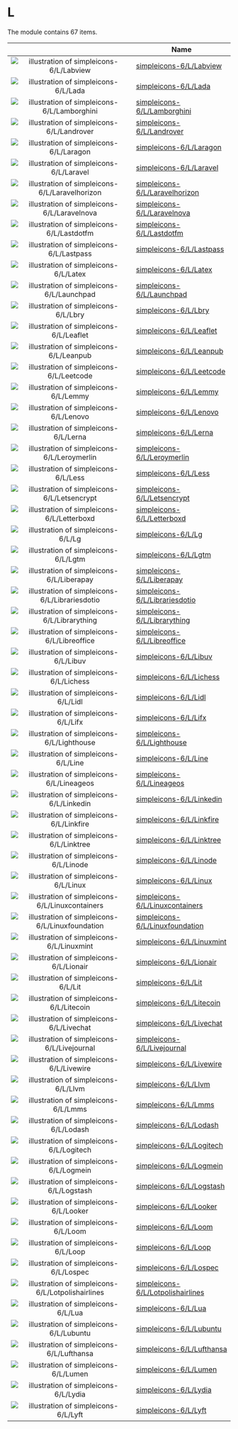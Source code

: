 # L

The module contains 67 items.



| |Name|
|:---:|---|
| ![illustration of simpleicons-6/L/Labview](../../simpleicons-6/L/Labview.png) | [simpleicons-6/L/Labview](../../simpleicons-6/L/Labview.md) |
| ![illustration of simpleicons-6/L/Lada](../../simpleicons-6/L/Lada.png) | [simpleicons-6/L/Lada](../../simpleicons-6/L/Lada.md) |
| ![illustration of simpleicons-6/L/Lamborghini](../../simpleicons-6/L/Lamborghini.png) | [simpleicons-6/L/Lamborghini](../../simpleicons-6/L/Lamborghini.md) |
| ![illustration of simpleicons-6/L/Landrover](../../simpleicons-6/L/Landrover.png) | [simpleicons-6/L/Landrover](../../simpleicons-6/L/Landrover.md) |
| ![illustration of simpleicons-6/L/Laragon](../../simpleicons-6/L/Laragon.png) | [simpleicons-6/L/Laragon](../../simpleicons-6/L/Laragon.md) |
| ![illustration of simpleicons-6/L/Laravel](../../simpleicons-6/L/Laravel.png) | [simpleicons-6/L/Laravel](../../simpleicons-6/L/Laravel.md) |
| ![illustration of simpleicons-6/L/Laravelhorizon](../../simpleicons-6/L/Laravelhorizon.png) | [simpleicons-6/L/Laravelhorizon](../../simpleicons-6/L/Laravelhorizon.md) |
| ![illustration of simpleicons-6/L/Laravelnova](../../simpleicons-6/L/Laravelnova.png) | [simpleicons-6/L/Laravelnova](../../simpleicons-6/L/Laravelnova.md) |
| ![illustration of simpleicons-6/L/Lastdotfm](../../simpleicons-6/L/Lastdotfm.png) | [simpleicons-6/L/Lastdotfm](../../simpleicons-6/L/Lastdotfm.md) |
| ![illustration of simpleicons-6/L/Lastpass](../../simpleicons-6/L/Lastpass.png) | [simpleicons-6/L/Lastpass](../../simpleicons-6/L/Lastpass.md) |
| ![illustration of simpleicons-6/L/Latex](../../simpleicons-6/L/Latex.png) | [simpleicons-6/L/Latex](../../simpleicons-6/L/Latex.md) |
| ![illustration of simpleicons-6/L/Launchpad](../../simpleicons-6/L/Launchpad.png) | [simpleicons-6/L/Launchpad](../../simpleicons-6/L/Launchpad.md) |
| ![illustration of simpleicons-6/L/Lbry](../../simpleicons-6/L/Lbry.png) | [simpleicons-6/L/Lbry](../../simpleicons-6/L/Lbry.md) |
| ![illustration of simpleicons-6/L/Leaflet](../../simpleicons-6/L/Leaflet.png) | [simpleicons-6/L/Leaflet](../../simpleicons-6/L/Leaflet.md) |
| ![illustration of simpleicons-6/L/Leanpub](../../simpleicons-6/L/Leanpub.png) | [simpleicons-6/L/Leanpub](../../simpleicons-6/L/Leanpub.md) |
| ![illustration of simpleicons-6/L/Leetcode](../../simpleicons-6/L/Leetcode.png) | [simpleicons-6/L/Leetcode](../../simpleicons-6/L/Leetcode.md) |
| ![illustration of simpleicons-6/L/Lemmy](../../simpleicons-6/L/Lemmy.png) | [simpleicons-6/L/Lemmy](../../simpleicons-6/L/Lemmy.md) |
| ![illustration of simpleicons-6/L/Lenovo](../../simpleicons-6/L/Lenovo.png) | [simpleicons-6/L/Lenovo](../../simpleicons-6/L/Lenovo.md) |
| ![illustration of simpleicons-6/L/Lerna](../../simpleicons-6/L/Lerna.png) | [simpleicons-6/L/Lerna](../../simpleicons-6/L/Lerna.md) |
| ![illustration of simpleicons-6/L/Leroymerlin](../../simpleicons-6/L/Leroymerlin.png) | [simpleicons-6/L/Leroymerlin](../../simpleicons-6/L/Leroymerlin.md) |
| ![illustration of simpleicons-6/L/Less](../../simpleicons-6/L/Less.png) | [simpleicons-6/L/Less](../../simpleicons-6/L/Less.md) |
| ![illustration of simpleicons-6/L/Letsencrypt](../../simpleicons-6/L/Letsencrypt.png) | [simpleicons-6/L/Letsencrypt](../../simpleicons-6/L/Letsencrypt.md) |
| ![illustration of simpleicons-6/L/Letterboxd](../../simpleicons-6/L/Letterboxd.png) | [simpleicons-6/L/Letterboxd](../../simpleicons-6/L/Letterboxd.md) |
| ![illustration of simpleicons-6/L/Lg](../../simpleicons-6/L/Lg.png) | [simpleicons-6/L/Lg](../../simpleicons-6/L/Lg.md) |
| ![illustration of simpleicons-6/L/Lgtm](../../simpleicons-6/L/Lgtm.png) | [simpleicons-6/L/Lgtm](../../simpleicons-6/L/Lgtm.md) |
| ![illustration of simpleicons-6/L/Liberapay](../../simpleicons-6/L/Liberapay.png) | [simpleicons-6/L/Liberapay](../../simpleicons-6/L/Liberapay.md) |
| ![illustration of simpleicons-6/L/Librariesdotio](../../simpleicons-6/L/Librariesdotio.png) | [simpleicons-6/L/Librariesdotio](../../simpleicons-6/L/Librariesdotio.md) |
| ![illustration of simpleicons-6/L/Librarything](../../simpleicons-6/L/Librarything.png) | [simpleicons-6/L/Librarything](../../simpleicons-6/L/Librarything.md) |
| ![illustration of simpleicons-6/L/Libreoffice](../../simpleicons-6/L/Libreoffice.png) | [simpleicons-6/L/Libreoffice](../../simpleicons-6/L/Libreoffice.md) |
| ![illustration of simpleicons-6/L/Libuv](../../simpleicons-6/L/Libuv.png) | [simpleicons-6/L/Libuv](../../simpleicons-6/L/Libuv.md) |
| ![illustration of simpleicons-6/L/Lichess](../../simpleicons-6/L/Lichess.png) | [simpleicons-6/L/Lichess](../../simpleicons-6/L/Lichess.md) |
| ![illustration of simpleicons-6/L/Lidl](../../simpleicons-6/L/Lidl.png) | [simpleicons-6/L/Lidl](../../simpleicons-6/L/Lidl.md) |
| ![illustration of simpleicons-6/L/Lifx](../../simpleicons-6/L/Lifx.png) | [simpleicons-6/L/Lifx](../../simpleicons-6/L/Lifx.md) |
| ![illustration of simpleicons-6/L/Lighthouse](../../simpleicons-6/L/Lighthouse.png) | [simpleicons-6/L/Lighthouse](../../simpleicons-6/L/Lighthouse.md) |
| ![illustration of simpleicons-6/L/Line](../../simpleicons-6/L/Line.png) | [simpleicons-6/L/Line](../../simpleicons-6/L/Line.md) |
| ![illustration of simpleicons-6/L/Lineageos](../../simpleicons-6/L/Lineageos.png) | [simpleicons-6/L/Lineageos](../../simpleicons-6/L/Lineageos.md) |
| ![illustration of simpleicons-6/L/Linkedin](../../simpleicons-6/L/Linkedin.png) | [simpleicons-6/L/Linkedin](../../simpleicons-6/L/Linkedin.md) |
| ![illustration of simpleicons-6/L/Linkfire](../../simpleicons-6/L/Linkfire.png) | [simpleicons-6/L/Linkfire](../../simpleicons-6/L/Linkfire.md) |
| ![illustration of simpleicons-6/L/Linktree](../../simpleicons-6/L/Linktree.png) | [simpleicons-6/L/Linktree](../../simpleicons-6/L/Linktree.md) |
| ![illustration of simpleicons-6/L/Linode](../../simpleicons-6/L/Linode.png) | [simpleicons-6/L/Linode](../../simpleicons-6/L/Linode.md) |
| ![illustration of simpleicons-6/L/Linux](../../simpleicons-6/L/Linux.png) | [simpleicons-6/L/Linux](../../simpleicons-6/L/Linux.md) |
| ![illustration of simpleicons-6/L/Linuxcontainers](../../simpleicons-6/L/Linuxcontainers.png) | [simpleicons-6/L/Linuxcontainers](../../simpleicons-6/L/Linuxcontainers.md) |
| ![illustration of simpleicons-6/L/Linuxfoundation](../../simpleicons-6/L/Linuxfoundation.png) | [simpleicons-6/L/Linuxfoundation](../../simpleicons-6/L/Linuxfoundation.md) |
| ![illustration of simpleicons-6/L/Linuxmint](../../simpleicons-6/L/Linuxmint.png) | [simpleicons-6/L/Linuxmint](../../simpleicons-6/L/Linuxmint.md) |
| ![illustration of simpleicons-6/L/Lionair](../../simpleicons-6/L/Lionair.png) | [simpleicons-6/L/Lionair](../../simpleicons-6/L/Lionair.md) |
| ![illustration of simpleicons-6/L/Lit](../../simpleicons-6/L/Lit.png) | [simpleicons-6/L/Lit](../../simpleicons-6/L/Lit.md) |
| ![illustration of simpleicons-6/L/Litecoin](../../simpleicons-6/L/Litecoin.png) | [simpleicons-6/L/Litecoin](../../simpleicons-6/L/Litecoin.md) |
| ![illustration of simpleicons-6/L/Livechat](../../simpleicons-6/L/Livechat.png) | [simpleicons-6/L/Livechat](../../simpleicons-6/L/Livechat.md) |
| ![illustration of simpleicons-6/L/Livejournal](../../simpleicons-6/L/Livejournal.png) | [simpleicons-6/L/Livejournal](../../simpleicons-6/L/Livejournal.md) |
| ![illustration of simpleicons-6/L/Livewire](../../simpleicons-6/L/Livewire.png) | [simpleicons-6/L/Livewire](../../simpleicons-6/L/Livewire.md) |
| ![illustration of simpleicons-6/L/Llvm](../../simpleicons-6/L/Llvm.png) | [simpleicons-6/L/Llvm](../../simpleicons-6/L/Llvm.md) |
| ![illustration of simpleicons-6/L/Lmms](../../simpleicons-6/L/Lmms.png) | [simpleicons-6/L/Lmms](../../simpleicons-6/L/Lmms.md) |
| ![illustration of simpleicons-6/L/Lodash](../../simpleicons-6/L/Lodash.png) | [simpleicons-6/L/Lodash](../../simpleicons-6/L/Lodash.md) |
| ![illustration of simpleicons-6/L/Logitech](../../simpleicons-6/L/Logitech.png) | [simpleicons-6/L/Logitech](../../simpleicons-6/L/Logitech.md) |
| ![illustration of simpleicons-6/L/Logmein](../../simpleicons-6/L/Logmein.png) | [simpleicons-6/L/Logmein](../../simpleicons-6/L/Logmein.md) |
| ![illustration of simpleicons-6/L/Logstash](../../simpleicons-6/L/Logstash.png) | [simpleicons-6/L/Logstash](../../simpleicons-6/L/Logstash.md) |
| ![illustration of simpleicons-6/L/Looker](../../simpleicons-6/L/Looker.png) | [simpleicons-6/L/Looker](../../simpleicons-6/L/Looker.md) |
| ![illustration of simpleicons-6/L/Loom](../../simpleicons-6/L/Loom.png) | [simpleicons-6/L/Loom](../../simpleicons-6/L/Loom.md) |
| ![illustration of simpleicons-6/L/Loop](../../simpleicons-6/L/Loop.png) | [simpleicons-6/L/Loop](../../simpleicons-6/L/Loop.md) |
| ![illustration of simpleicons-6/L/Lospec](../../simpleicons-6/L/Lospec.png) | [simpleicons-6/L/Lospec](../../simpleicons-6/L/Lospec.md) |
| ![illustration of simpleicons-6/L/Lotpolishairlines](../../simpleicons-6/L/Lotpolishairlines.png) | [simpleicons-6/L/Lotpolishairlines](../../simpleicons-6/L/Lotpolishairlines.md) |
| ![illustration of simpleicons-6/L/Lua](../../simpleicons-6/L/Lua.png) | [simpleicons-6/L/Lua](../../simpleicons-6/L/Lua.md) |
| ![illustration of simpleicons-6/L/Lubuntu](../../simpleicons-6/L/Lubuntu.png) | [simpleicons-6/L/Lubuntu](../../simpleicons-6/L/Lubuntu.md) |
| ![illustration of simpleicons-6/L/Lufthansa](../../simpleicons-6/L/Lufthansa.png) | [simpleicons-6/L/Lufthansa](../../simpleicons-6/L/Lufthansa.md) |
| ![illustration of simpleicons-6/L/Lumen](../../simpleicons-6/L/Lumen.png) | [simpleicons-6/L/Lumen](../../simpleicons-6/L/Lumen.md) |
| ![illustration of simpleicons-6/L/Lydia](../../simpleicons-6/L/Lydia.png) | [simpleicons-6/L/Lydia](../../simpleicons-6/L/Lydia.md) |
| ![illustration of simpleicons-6/L/Lyft](../../simpleicons-6/L/Lyft.png) | [simpleicons-6/L/Lyft](../../simpleicons-6/L/Lyft.md) |



